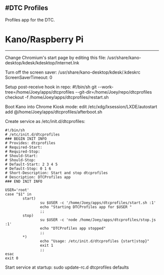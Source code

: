#DTC Profiles
---
Profiles app for the DTC.

# Kano/Raspberry Pi
---
Change Chromium's start page by editing this file:
/usr/share/kano-desktop/kdesk/kdesktop/Internet.lnk

Turn off the screen saver:
/usr/share/kano-desktop/kdesk/.kdeskrc
ScreenSaverTimeout: 0

Setup post-receive hook in repo:
	#!/bin/sh
	git --work-tree=/home/Joey/apps/dtcprofiles --git-dir=/home/Joey/repo/dtcprofiles checkout -f
	/home/Joey/apps/dtcprofiles/restart.sh


Boot Kano into Chrome Kiosk mode:
edit /etc/xdg/lxsession/LXDE/autostart
add @/home/Joey/apps/dtcprofiles/afterboot.sh


Create service as /etc/init.d/dtcprofiles:

	#!/bin/sh
	# /etc/init.d/dtcprofiles
	### BEGIN INIT INFO
	# Provides: dtcprofiles
	# Required-Start:
	# Required-Stop:
	# Should-Start:
	# Should-Stop:
	# Default-Start: 2 3 4 5
	# Default-Stop: 0 1 6
	# Short-Description: Start and stop dtcprofiles
	# Description: DTCProfiles app
	### END INIT INFO

	USER='root'
	case "$1" in
	        start)
	                su $USER -c '/home/Joey/apps/dtcprofiles/start.sh :1'
	                echo "Starting DTCProfiles app for $USER "
	                ;;
	        stop)
	                su $USER -c 'node /home/Joey/apps/dtcprofiles/stop.js :1'
	                echo "DTCProfiles app stopped"
	                ;;
	        *)
	                echo "Usage: /etc/init.d/dtcprofiles {start|stop}"
	                exit 1
	                ;;
	esac
	exit 0

Start service at startup:
sudo update-rc.d dtcprofiles defaults


